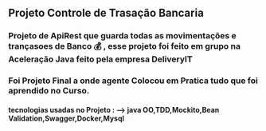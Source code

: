 ## Projeto Controle de  Trasação Bancaria 

### Projeto de ApiRest  que  guarda todas as movimentações e trançasoes de Banco 💰 , esse projeto foi feito em grupo na Aceleração Java feito pela empresa **DeliveryIT**
### Foi Projeto Final a onde agente  Colocou em Pratica tudo que foi aprendido no Curso.

#### tecnologias usadas no Projeto : --> java OO,TDD,Mockito,Bean Validation,Swagger,Docker,Mysql
